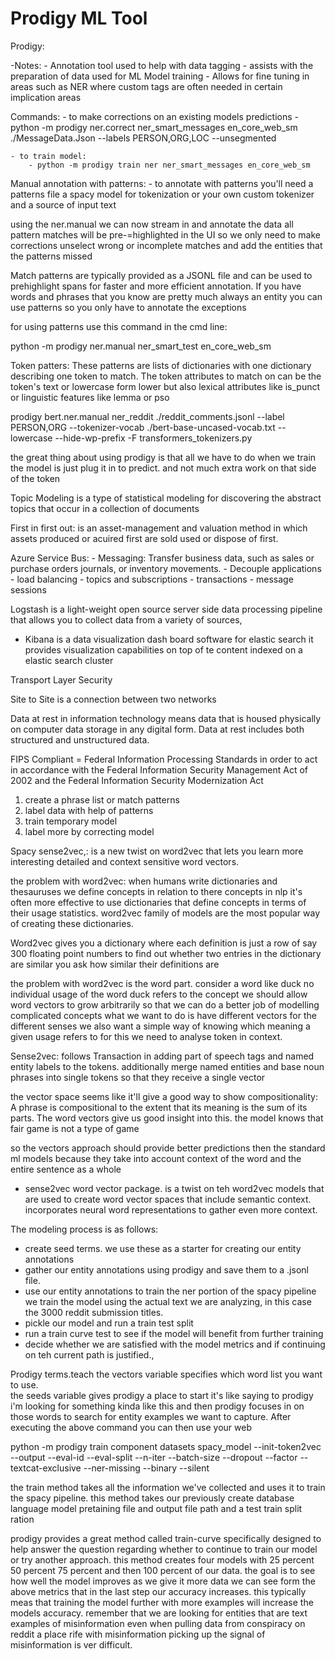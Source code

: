 # Prodigy ML Tool
Prodigy: 

-Notes: 
	- Annotation tool used to help with data tagging
	- assists with the preparation of data used for ML Model training
	- Allows for fine tuning in areas such as NER where custom tags are often needed in certain implication areas


Commands: 
	- to make corrections on an existing models predictions 
		- python -m prodigy ner.correct ner_smart_messages en_core_web_sm ./MessageData.Json --labels PERSON,ORG,LOC --unsegmented

	- to train model: 
		- python -m prodigy train ner ner_smart_messages en_core_web_sm 


Manual annotation with patterns: 
	- to annotate with patterns you'll need a patterns file a spacy model for tokenization or your own custom tokenizer and a source of input text 

using the ner.manual we can now stream in and annotate the data all pattern matches will be pre-=highlighted in the UI so we only need to make corrections unselect wrong or incomplete matches and add the entities that the patterns missed 

Match patterns are typically provided as a JSONL file and can be used to prehighlight spans for faster and more efficient annotation. If you have words and phrases that you know are pretty much always an entity you can use patterns so you only have to annotate the exceptions 

for using patterns use this command in the cmd line: 

python -m prodigy ner.manual ner_smart_test en_core_web_sm
 


Token patters: These patterns are lists of dictionaries with one dictionary describing one token to match. The token attributes to match on can be the token's text or lowercase form lower but also lexical attributes like is_punct or linguistic features like lemma or pso 


prodigy bert.ner.manual ner_reddit ./reddit_comments.jsonl --label PERSON,ORG --tokenizer-vocab ./bert-base-uncased-vocab.txt --lowercase --hide-wp-prefix -F transformers_tokenizers.py




the great thing about using prodigy is that all we have to do when we train the model is just plug it in to predict. and not much extra work on that side of the token 

Topic Modeling is a type of statistical modeling for discovering the abstract topics that occur in a collection of documents

First in first out: is an asset-management and valuation method in which assets produced or acuired first are sold used or dispose of first. 

Azure Service Bus: 
	- Messaging: Transfer business data, such as sales or purchase orders journals, or inventory movements. 
	- Decouple applications
	- load balancing
	- topics and subscriptions
	- transactions
	- message sessions

Logstash is a light-weight open source server side data processing pipeline that allows you to collect data from a variety of sources, 

- Kibana is a data visualization dash board software for elastic search it provides visualization capabilities on top of te content indexed on a elastic search cluster 

Transport Layer Security 

Site to Site is a connection between two networks


Data at rest in information technology means data that is housed physically on computer data storage in any digital form. Data at rest includes both structured and unstructured data. 


FIPS Compliant = Federal Information Processing Standards in order to act in accordance with the Federal Information Security Management Act of 2002 and the Federal Information Security Modernization Act 

1. create a phrase list or match patterns 
2. label data with help of patterns
3. train temporary model 
4. label more by correcting model 

Spacy sense2vec,: is a new twist on word2vec that lets you learn more interesting detailed and context sensitive word vectors. 

the problem with word2vec: when humans write dictionaries and thesauruses we define concepts in relation to there concepts 
in nlp it's often more effective to use dictionaries that define concepts in terms of their usage statistics. word2vec family of models are the most popular way of creating these dictionaries. 

Word2vec gives you a dictionary where each definition is just a row of say 300 floating point numbers to find out whether two entries in the dictionary are similar you ask how similar their definitions are 

the problem with word2vec is the word part. consider a word like duck no individual usage of the word duck refers to the concept
we should allow word vectors to grow arbitrarily so that we can do a better job of modelling complicated concepts what we want to do is have different vectors for the different senses we also want a simple way of knowing which meaning a given usage refers to    for this we need to analyse token in context.


Sense2vec: follows Transaction in adding part of speech tags and named entity labels to the tokens. additionally merge named entities and base noun phrases into single tokens so that they receive a single vector 

the vector space seems like it'll give a good way to show compositionality: 
A phrase is compositional to the extent that its meaning is the sum of its parts. The word vectors give us good insight into this. the model knows that fair game is not a type of game

so the vectors approach should provide better predictions then the standard ml models because they take into account context of the word and the entire sentence as a whole 


- sense2vec word vector package. is a twist on teh word2vec models that are used to create word vector spaces that include semantic context. incorporates neural word representations to gather even more context.


The modeling process is as follows: 
- create seed terms. we use these as a starter for creating our entity annotations
- gather our entity annotations using prodigy and save them to a .jsonl file. 
- use our entity annotations to train the ner portion of the spacy pipeline we train the model using the actual text we are analyzing, in this case the 3000 reddit submission titles. 
- pickle our model and run a train test split
- run a train curve test to see if the model will benefit from further training
- decide whether we are satisfied with the model metrics and if continuing on teh current path is justified., 


Prodigy terms.teach the vectors variable specifies which word list you want to use.  
the seeds variable gives prodigy a place to start it's like saying to prodigy i'm looking for something kinda like this and then prodigy focuses in on those words to search for entity examples we want to capture. After executing the above command you can then use your web 


python -m prodigy train component datasets spacy_model --init-token2vec --output --eval-id --eval-split --n-iter --batch-size --dropout --factor --textcat-exclusive --ner-missing --binary --silent 

the train method takes all the information we've collected and uses it to train the spacy pipeline. this method takes our previously create database language model pretaining file and output file path and a test train split ration 

prodigy provides a great method called train-curve specifically designed to help answer the question regarding whether to continue to train our model or try another approach. this method creates four models with 25 percent 50 percent 75 percent and then 100 percent of our data. the goal is to see how well the model improves as we give it more data we can see form the above metrics that in the last step our accuracy increases. this typically meas that training the model further with more examples will increase the models accuracy. remember that we are looking for entities that are text examples of misinformation even when pulling data from conspiracy on reddit a place rife with misinformation picking up the signal of misinformation is ver difficult.